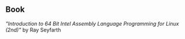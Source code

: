 ## Book

_"Introduction to 64 Bit Intel Assembly Language Programming for Linux (2nd)"_ by Ray Seyfarth
